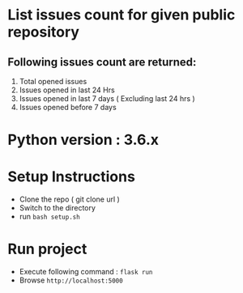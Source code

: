 # List issues count for given public repository 
## Following issues count are returned:
1. Total opened issues
2. Issues opened in last 24 Hrs
3. Issues opened in last 7 days ( Excluding last 24 hrs )
4. Issues opened before 7 days 

# Python version : 3.6.x

# Setup Instructions 


- Clone the repo ( git clone url )
- Switch to the directory
- run `bash setup.sh`

# Run project
- Execute following command : `flask run `
- Browse `http://localhost:5000`
